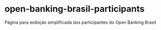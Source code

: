 # open-banking-brasil-participants
Página para exibição simplificada dos participantes do Open Banking Brasil
